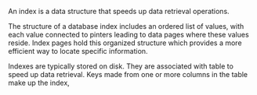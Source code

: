 An index is a data structure that speeds up data retrieval operations.

The structure of a database index includes an ordered list of values, with each value connected to pinters leading to data pages where these values reside. Index pages hold this organized structure which provides a more efficient way to locate specific information.

Indexes are typically stored on disk. They are associated with table to speed up data retrieval. Keys made from one or more columns in the table make up the index, 